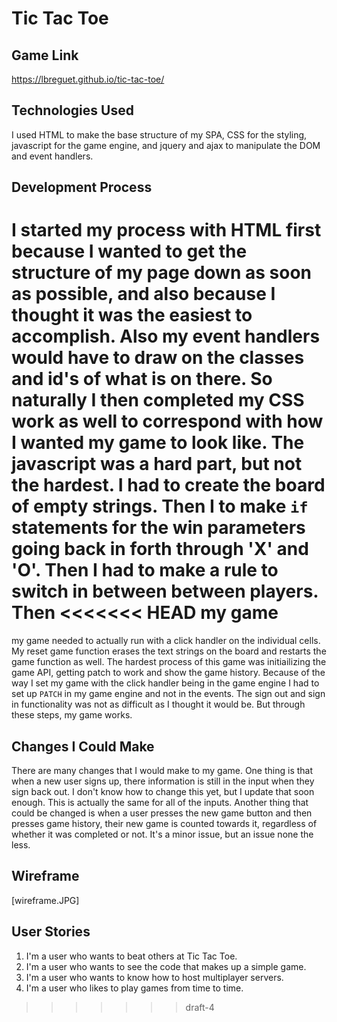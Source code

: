 # Tic Tac Toe

## Game Link
https://lbreguet.github.io/tic-tac-toe/

## Technologies Used
I used HTML to make the base structure of my SPA, CSS for the styling,
javascript for the game engine, and jquery and ajax to manipulate the DOM and
event handlers.

## Development Process
I started my process with HTML first because I wanted to get the structure of my
page down as soon as possible, and also because I thought it was the easiest to
accomplish. Also my event handlers would have to draw on the classes and id's of
what is on there. So naturally I then completed my CSS work as well to
correspond with how I wanted my game to look like. The javascript was a hard
part, but not the hardest. I had to create the board of empty strings. Then I
to make `if` statements for the win parameters going back in forth through 'X'
and 'O'. Then I had to make a rule to switch in between between players. Then
<<<<<<< HEAD
my game 
=======
my game needed to actually run with a click handler on the individual cells. My
reset game function erases the text strings on the board and restarts the game
function as well. The hardest process of this game was initiailizing the game
API, getting patch to work and show the game history. Because of the way I set
my game with the click handler being in the game engine I had to set up `PATCH`
in my game engine and not in the events. The sign out and sign in functionality
was not as difficult as I thought it would be. But through these steps, my game
works.

## Changes I Could Make
There are many changes that I would make to my game. One thing is that when a
new user signs up, there information is still in the input when they sign back
out. I don't know how to change this yet, but I update that soon enough. This is
actually the same for all of the inputs. Another thing that could be changed is
when a user presses the new game button and then presses game history, their new
game is counted towards it, regardless of whether it was completed or not. It's
a minor issue, but an issue none the less.

## Wireframe
[wireframe.JPG]

## User Stories
1. I'm a user who wants to beat others at Tic Tac Toe.
2. I'm a user who wants to see the code that makes up a simple game.
3. I'm a user who wants to know how to host multiplayer servers.
4. I'm a user who likes to play games from time to time.
>>>>>>> draft-4
